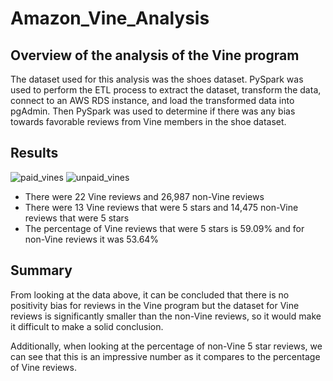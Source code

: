 # Amazon_Vine_Analysis

## Overview of the analysis of the Vine program

The dataset used for this analysis was the shoes dataset. PySpark was used to perform the ETL process to extract the dataset, transform the data, connect to an AWS RDS instance, and load the transformed data into pgAdmin. Then PySpark was used to determine if there was any bias towards favorable reviews from Vine members in the shoe dataset.

## Results

![paid_vines](https://user-images.githubusercontent.com/64383146/186316032-166e7b26-451b-4384-a431-67210896f60b.png)  ![unpaid_vines](https://user-images.githubusercontent.com/64383146/186316121-2fba63ab-41de-4ccf-8118-27ef0219a093.png)

- There were 22 Vine reviews and 26,987 non-Vine reviews
- There were 13 Vine reviews that were 5 stars and 14,475 non-Vine reviews that were 5 stars
- The percentage of Vine reviews that were 5 stars is 59.09% and for non-Vine reviews it was 53.64%

## Summary

From looking at the data above, it can be concluded that there is no positivity bias for reviews in the Vine program but the dataset for Vine reviews is significantly smaller than the non-Vine reviews, so it would make it difficult to make a solid conclusion. 

Additionally, when looking at the percentage of non-Vine 5 star reviews, we can see that this is an impressive number as it compares to the percentage of Vine reviews.
